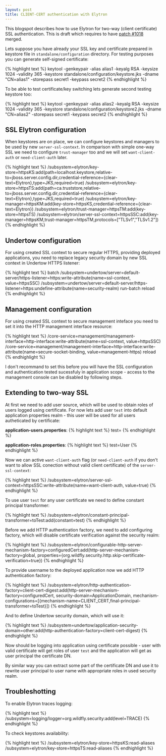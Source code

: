 ```yaml
---
layout: post
title: CLIENT-CERT authentication with Elytron
---
```


This blogspot describes how to use Elytron for two-way (client certificate) SSL authentication. This is draft which requires to have [patch #1018](https://github.com/wildfly-security/wildfly-elytron/pull/1018) merged.

Lets suppose you have already your SSL key and certificate prepared in keystore file in `standalone/configuration` directory. For testing purposes you can generate self-signed certificate:

{% highlight text %}
keytool -genkeypair -alias alias1 -keyalg RSA -keysize 1024 -validity 365 -keystore standalone/configuration/keystore.jks -dname "CN=alias1" -storepass secret1 -keypass secret2
{% endhighlight %}

To be able to test certificate/key switching lets generate second testing keystore too:

{% highlight text %}
keytool -genkeypair -alias alias2 -keyalg RSA -keysize 1024 -validity 365 -keystore standalone/configuration/keystore2.jks -dname "CN=alias2" -storepass secret1 -keypass secret2
{% endhighlight %}

## SSL Elytron configuration

When keystores are on place, we can configure keystores and managers to be used by new `server-ssl-context`.
In comparison with simple one-way SSL we need to configure `trust-manager` too and we will set `want-client-auth` or `need-client-auth` later.

{% highlight text %}
/subsystem=elytron/key-store=httpsKS:add(path=localhost.keystore,relative-to=jboss.server.config.dir,credential-reference={clear-text=Elytron},type=JKS,required=true)
/subsystem=elytron/key-store=httpsTS:add(path=ca.truststore,relative-to=jboss.server.config.dir,credential-reference={clear-text=Elytron},type=JKS,required=true)
/subsystem=elytron/key-manager=httpsKM:add(key-store=httpsKS,credential-reference={clear-text=Elytron})
/subsystem=elytron/trust-manager=httpsTM:add(key-store=httpsTS)
/subsystem=elytron/server-ssl-context=httpsSSC:add(key-manager=httpsKM,trust-manager=httpsTM,protocols=["TLSv1","TLSv1.2"])
{% endhighlight %}

## Undertow configuration

For using created SSL context to secure regular HTTPS, providing deployed applications, you need to replace legacy security domain by new SSL context in Undertow HTTPS listener:

{% highlight text %}
batch
/subsystem=undertow/server=default-server/https-listener=https:write-attribute(name=ssl-context, value=httpsSSC)
/subsystem=undertow/server=default-server/https-listener=https:undefine-attribute(name=security-realm)
run-batch
reload
{% endhighlight %}

## Management configuration

For using created SSL context to secure management inteface you need to set it into the HTTP management interface resource:

{% highlight text %}
/core-service=management/management-interface=http-interface:write-attribute(name=ssl-context, value=httpsSSC)
/core-service=management/management-interface=http-interface:write-attribute(name=secure-socket-binding, value=management-https)
reload
{% endhighlight %}

I don't recommand to set this before you will have the SSL configuration and authentication tested sucessfuly in application scope - access to the management console can be disabled by following steps.

## Extending to two-way SSL

At first we need to add user source, which will be used to obtain roles of users logged using certificate.
For now lets add user `test` into default application properties realm - this user will be used for all users autheticated by certificate:

**application-users.properties**:
{% highlight text %}
test=
{% endhighlight %}

**application-roles.properties**:
{% highlight text %}
test=User
{% endhighlight %}

Now we can active `want-client-auth` flag (or `need-client-auth` if you don't want to allow SSL conection without valid client certificate) of the `server-ssl-context`:

{% highlight text %}
/subsystem=elytron/server-ssl-context=httpsSSC:write-attribute(name=want-client-auth, value=true)
{% endhighlight %}

To use user `test` for any user certificate we need to define constant principal transformer:

{% highlight text %}
/subsystem=elytron/constant-principal-transformer=toTest:add(constant=test)
{% endhighlight %}

Before we add HTTP authentication factory, we need to add configuring factory, which will disable certificate verification against the security realm:

{% highlight text %}
/subsystem=elytron/configurable-http-server-mechanism-factory=configuredCert:add(http-server-mechanism-factory=global, properties={org.wildfly.security.http.skip-certificate-verification=true})
{% endhighlight %}

To provide username to the deployed application now we add HTTP authentication factory:

{% highlight text %}
/subsystem=elytron/http-authentication-factory=client-cert-digest:add(http-server-mechanism-factory=configuredCert, security-domain=ApplicationDomain, mechanism-configurations=[{mechanism-name=CLIENT_CERT,final-principal-transformer=toTest}])
{% endhighlight %}

And to define Undertow security domain, which will use it:

{% highlight text %}
/subsystem=undertow/application-security-domain=other:add(http-authentication-factory=client-cert-digest)
{% endhighlight %}

Now should be logging into application using certificate possible - user with valid certificate will get roles of user `test` and the application will get as user principal the certificate DN.

By similar way you can extract some part of the certificate DN and use it to rewrite user principal to user name with appropriate roles in used security realm.

## Troubleshotting

To enable Elytron traces logging:

{% highlight text %}
/subsystem=logging/logger=org.wildfly.security:add(level=TRACE)
{% endhighlight %}

To check keystores availability:

{% highlight text %}
/subsystem=elytron/key-store=httpsKS:read-aliases
/subsystem=elytron/key-store=httpsTS:read-aliases
{% endhighlight %}

